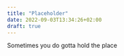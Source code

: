 ```yaml
---
title: "Placeholder"
date: 2022-09-03T13:34:26+02:00
draft: true
---
```


Sometimes you do gotta hold the place
